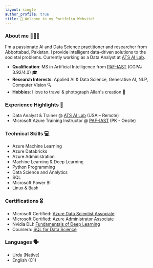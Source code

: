 ```yaml
---
layout: single
author_profile: true
title: 👋 Welcome to my Portfolio Website!
---
```


### About me 👨🏻‍💻
I'm a passionate AI and Data Science practitioner and researcher from Abbottabad, Pakistan. I provide intelligent data-driven solutions to the societal problems. Currently working as a Data Analyst at [ATS AI Lab](https://www.atsailab.com/).
- **Qualification**: MS in Artificial Intelligence from [PAF-IAST](https://paf-iast.edu.pk/) (CGPA: 3.92/4.0) 🎓
- **Research Interests**: Applied AI & Data Science, Generative AI, NLP, Computer Vision 🔍
- **Hobbies**: I love to travel & photograph Allah's creation 📸

###  Experience Highlights 💼
- Data Analyst & Trainer @ [ATS AI Lab](https://www.atsailab.com/) (USA – Remote)    
- Microsoft Azure Training Instructor @ [PAF-IAST](https://paf-iast.edu.pk/) (PK - Onsite)

### Technical Skills 💻
- Azure Machine Learning
- Azure Databricks
- Azure Administration
- Machine Learning & Deep Learning
- Python Programming
- Data Science and Analytics
- SQL
- Microsoft Power BI
- Linux & Bash

### Certifications 🎖️
- Microsoft Certified: [Azure Data Scientist Associate](https://learn.microsoft.com/api/credentials/share/en-us/AhmedAli-4000/B983B41FB2CAA45E?sharingId=653AB47E79944054)
- Microsoft Certified: [Azure Administrator Associate](https://learn.microsoft.com/api/credentials/share/en-us/AhmedAli-4000/7775EF6A9C316366?sharingId=653AB47E79944054)
- Nvidia DLI: [Fundamentals of Deep Learning](https://pern-my.sharepoint.com/:b:/g/personal/m21f0034ai010_fecid_paf-iast_edu_pk/EfFlf6IXHWtFqoOcaP1IY0EBZTQjFu01T_dCoEusZeTCfA)
- Coursera: [SQL for Data Science](https://pern-my.sharepoint.com/:b:/g/personal/m21f0034ai010_fecid_paf-iast_edu_pk/ETWRSgBWWFFOpkuDn4kSslABvaKgpUDPQ5oD0DBfM4YIeQ)

### Languages 🗣️
- Urdu (Native)
- English (C1)